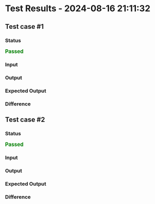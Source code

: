# Test Results - 2024-08-16 21:11:32
## Test case #1

### Status
<span style="color:green; font-weight:bold; font-size:larger;">Passed</span>

### Input


### Output


### Expected Output


### Difference

## Test case #2

### Status
<span style="color:green; font-weight:bold; font-size:larger;">Passed</span>

### Input


### Output


### Expected Output


### Difference

